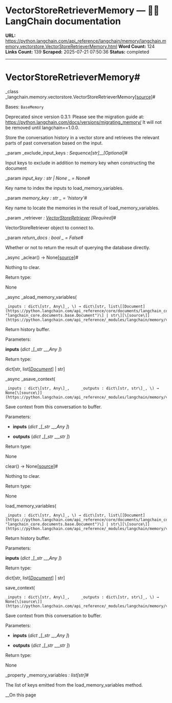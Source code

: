 # VectorStoreRetrieverMemory — 🦜🔗 LangChain  documentation

**URL:** https://python.langchain.com/api_reference/langchain/memory/langchain.memory.vectorstore.VectorStoreRetrieverMemory.html
**Word Count:** 124
**Links Count:** 139
**Scraped:** 2025-07-21 07:50:36
**Status:** completed

---

# VectorStoreRetrieverMemory\#

_class _langchain.memory.vectorstore.VectorStoreRetrieverMemory[\[source\]](https://python.langchain.com/api_reference/_modules/langchain/memory/vectorstore.html#VectorStoreRetrieverMemory)\#     

Bases: `BaseMemory`

Deprecated since version 0.3.1: Please see the migration guide at: <https://python.langchain.com/docs/versions/migrating_memory/> It will not be removed until langchain==1.0.0.

Store the conversation history in a vector store and retrieves the relevant parts of past conversation based on the input.

_param _exclude\_input\_keys _: Sequence\[str\]__\[Optional\]_\#     

Input keys to exclude in addition to memory key when constructing the document

_param _input\_key _: str | None_ _ = None_\#     

Key name to index the inputs to load\_memory\_variables.

_param _memory\_key _: str_ _ = 'history'_\#     

Key name to locate the memories in the result of load\_memory\_variables.

_param _retriever _: [VectorStoreRetriever](https://python.langchain.com/api_reference/core/vectorstores/langchain_core.vectorstores.base.VectorStoreRetriever.html#langchain_core.vectorstores.base.VectorStoreRetriever "langchain_core.vectorstores.base.VectorStoreRetriever")_ _\[Required\]_\#     

VectorStoreRetriever object to connect to.

_param _return\_docs _: bool_ _ = False_\#     

Whether or not to return the result of querying the database directly.

_async _aclear\(\) → None[\[source\]](https://python.langchain.com/api_reference/_modules/langchain/memory/vectorstore.html#VectorStoreRetrieverMemory.aclear)\#     

Nothing to clear.

Return type:     

None

_async _aload\_memory\_variables\(

    _inputs : dict\[str, Any\]_, \) → dict\[str, list\[[Document](https://python.langchain.com/api_reference/core/documents/langchain_core.documents.base.Document.html#langchain_core.documents.base.Document "langchain_core.documents.base.Document")\] | str\][\[source\]](https://python.langchain.com/api_reference/_modules/langchain/memory/vectorstore.html#VectorStoreRetrieverMemory.aload_memory_variables)\#     

Return history buffer.

Parameters:     

**inputs** \(_dict_ _\[__str_ _,__Any_ _\]_\)

Return type:     

dict\[str, list\[[_Document_](https://python.langchain.com/api_reference/core/documents/langchain_core.documents.base.Document.html#langchain_core.documents.base.Document "langchain_core.documents.base.Document")\] | str\]

_async _asave\_context\(

    _inputs : dict\[str, Any\]_,     _outputs : dict\[str, str\]_, \) → None[\[source\]](https://python.langchain.com/api_reference/_modules/langchain/memory/vectorstore.html#VectorStoreRetrieverMemory.asave_context)\#     

Save context from this conversation to buffer.

Parameters:     

  * **inputs** \(_dict_ _\[__str_ _,__Any_ _\]_\)

  * **outputs** \(_dict_ _\[__str_ _,__str_ _\]_\)

Return type:     

None

clear\(\) → None[\[source\]](https://python.langchain.com/api_reference/_modules/langchain/memory/vectorstore.html#VectorStoreRetrieverMemory.clear)\#     

Nothing to clear.

Return type:     

None

load\_memory\_variables\(

    _inputs : dict\[str, Any\]_, \) → dict\[str, list\[[Document](https://python.langchain.com/api_reference/core/documents/langchain_core.documents.base.Document.html#langchain_core.documents.base.Document "langchain_core.documents.base.Document")\] | str\][\[source\]](https://python.langchain.com/api_reference/_modules/langchain/memory/vectorstore.html#VectorStoreRetrieverMemory.load_memory_variables)\#     

Return history buffer.

Parameters:     

**inputs** \(_dict_ _\[__str_ _,__Any_ _\]_\)

Return type:     

dict\[str, list\[[_Document_](https://python.langchain.com/api_reference/core/documents/langchain_core.documents.base.Document.html#langchain_core.documents.base.Document "langchain_core.documents.base.Document")\] | str\]

save\_context\(

    _inputs : dict\[str, Any\]_,     _outputs : dict\[str, str\]_, \) → None[\[source\]](https://python.langchain.com/api_reference/_modules/langchain/memory/vectorstore.html#VectorStoreRetrieverMemory.save_context)\#     

Save context from this conversation to buffer.

Parameters:     

  * **inputs** \(_dict_ _\[__str_ _,__Any_ _\]_\)

  * **outputs** \(_dict_ _\[__str_ _,__str_ _\]_\)

Return type:     

None

_property _memory\_variables _: list\[str\]_\#     

The list of keys emitted from the load\_memory\_variables method.

__On this page